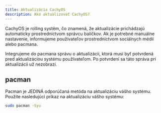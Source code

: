 ```yaml
---
title: Aktualizácia CachyOS
description: Ako aktualizovať CachyOS?
---
```


CachyOS je rolling systém, čo znamená, že aktualizácie prichádzajú automaticky prostredníctvom správcu balíčkov.
Ak je potrebné manuálne nastavenie, informujeme používateľov prostredníctvom sociálnych médií alebo pacmana.

Integrujeme do pacmana správu o aktualizácii, ktorá musí byť potvrdená pred aktualizáciou systému používateľom.
Po potvrdení sa táto správa pri aktualizácii už nezobrazí.

## pacman

Pacman je JEDINÁ odporúčaná metóda na aktualizáciu vášho systému.
Použite nasledujúci príkaz na aktualizáciu vášho systému:

```bash
sudo pacman -Syu
```
